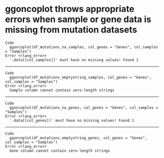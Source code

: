 # ggoncoplot throws appropriate errors when sample or gene data is missing from mutation datasets

    Code
      ggoncoplot(df_mutations_na_samples, col_genes = "Genes", col_samples = "Samples")
    Error <rlang_error>
      '.data[[col_samples]]' must have no missing values! Found 1

---

    Code
      ggoncoplot(df_mutations_emptystring_samples, col_genes = "Genes", col_samples = "Samples")
    Error <rlang_error>
      Sample column cannot contain zero-length strings

---

    Code
      ggoncoplot(df_mutations_na_genes, col_genes = "Genes", col_samples = "Samples")
    Error <rlang_error>
      '.data[[col_genes]]' must have no missing values! Found 1

---

    Code
      ggoncoplot(df_mutations_emptystring_genes, col_genes = "Genes", col_samples = "Samples")
    Error <rlang_error>
      Gene column cannot contain zero-length strings

